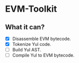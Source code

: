 # EVM-Toolkit

## What it can?

- [x] Disassemble EVM bytecode.
- [x] Tokenize Yul code.
- [ ] Build Yul AST.
- [ ] Compile Yul to EVM bytecode.
